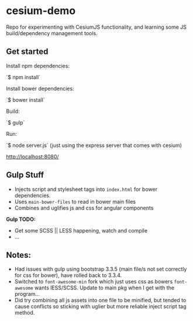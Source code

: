 # cesium-demo
Repo for experimenting with CesiumJS functionality, and learning some JS build/dependency management tools.

<h2>Get started</h2>

<p>Install npm dependencies:</p>
`$ npm install`

<p>Install bower dependencies:</p>
`$ bower install`

<p>Build:</p>
`$ gulp`

<p>Run:</p>
`$ node server.js` (just using the express server that comes with cesium)

<p><a href="http://localhost:8080/" target="_blank">http://localhost:8080/</a></p>


<h2>Gulp Stuff</h2>

<ul>
	<li>Injects script and stylesheet tags into <code>index.html</code> for bower dependencies.</li>
	<li>Uses <code>main-bower-files</code> to read in bower main files</li>
	<li>Combines and uglifies js and css for angular components</li>
</ul>

<p><strong>Gulp TODO:</strong></p>

<ul>
	<li>Get some SCSS || LESS happening, watch and compile</li>
	<li>...</li>
</ul>


<h2>Notes:</h2>

<ul>
	<li>Had issues with gulp using bootstrap 3.3.5 (main file/s not set correctly for css for bower), have rolled back to 3.3.4.</li>
	<li>Switched to <code>font-awesome-min</code> fork which just uses css as bowers <code>font-awesome</code> wants lESS/SCSS. Update to main pkg when I get with the program...</li>
	<li>Did try combining all js assets into one file to be minified, but tended to cause conflicts so sticking with uglier but more reliable inject script tag method.</li>
</ul>